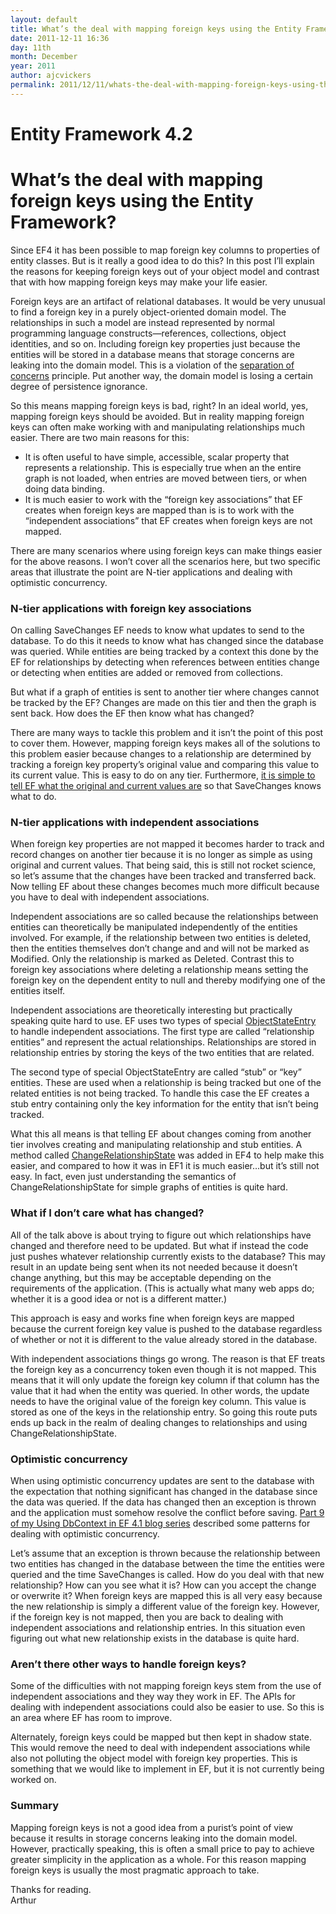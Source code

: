 ```yaml
---
layout: default
title: What’s the deal with mapping foreign keys using the Entity Framework?
date: 2011-12-11 16:36
day: 11th
month: December
year: 2011
author: ajcvickers
permalink: 2011/12/11/whats-the-deal-with-mapping-foreign-keys-using-the-entity-framework/
---
```


# Entity Framework 4.2
# What’s the deal with mapping foreign keys using the Entity Framework?

<p>Since EF4 it has been possible to map foreign key columns to properties of entity classes. But is it really a good idea to do this? In this post I’ll explain the reasons for keeping foreign keys out of your object model and contrast that with how mapping foreign keys may make your life easier.</p><p>Foreign keys are an artifact of relational databases. It would be very unusual to find a foreign key in a purely object-oriented domain model. The relationships in such a model are instead represented by normal programming language constructs—references, collections, object identities, and so on. Including foreign key properties just because the entities will be stored in a database means that storage concerns are leaking into the domain model. This is a violation of the <a href="http://en.wikipedia.org/wiki/Separation_of_concerns">separation of concerns</a> principle. Put another way, the domain model is losing a certain degree of persistence ignorance.</p>  <p>So this means mapping foreign keys is bad, right? In an ideal world, yes, mapping foreign keys should be avoided. But in reality mapping foreign keys can often make working with and manipulating relationships much easier. There are two main reasons for this:</p>  <ul>   <li>It is often useful to have simple, accessible, scalar property that represents a relationship. This is especially true when an the entire graph is not loaded, when entries are moved between tiers, or when doing data binding.</li>    <li>It is much easier to work with the “foreign key associations” that EF creates when foreign keys are mapped than is is to work with the “independent associations” that EF creates when foreign keys are not mapped.</li> </ul>  <p>There are many scenarios where using foreign keys can make things easier for the above reasons. I won’t cover all the scenarios here, but two specific areas that illustrate the point are N-tier applications and dealing with optimistic concurrency.</p>  <h3>N-tier applications with foreign key associations</h3>  <p>On calling SaveChanges EF needs to know what updates to send to the database. To do this it needs to know what has changed since the database was queried. While entities are being tracked by a context this done by the EF for relationships by detecting when references between entities change or detecting when entities are added or removed from collections.</p>  <p>But what if a graph of entities is sent to another tier where changes cannot be tracked by the EF? Changes are made on this tier and then the graph is sent back. How does the EF then know what has changed?</p>  <p>There are many ways to tackle this problem and it isn’t the point of this post to cover them. However, mapping foreign keys makes all of the solutions to this problem easier because changes to a relationship are determined by tracking a foreign key property’s original value and comparing this value to its current value. This is easy to do on any tier. Furthermore, <a href="https://docs.microsoft.com/archive/blogs/adonet/using-dbcontext-in-ef-4-1-part-5-working-with-property-values">it is simple to tell EF what the original and current values are</a> so that SaveChanges knows what to do.</p>  <h3>N-tier applications with independent associations</h3>  <p>When foreign key properties are not mapped it becomes harder to track and record changes on another tier because it is no longer as simple as using original and current values. That being said, this is still not rocket science, so let’s assume that the changes have been tracked and transferred back. Now telling EF about these changes becomes much more difficult because you have to deal with independent associations.</p>  <p>Independent associations are so called because the relationships between entities can theoretically be manipulated independently of the entities involved. For example, if the relationship between two entities is deleted, then the entities themselves don’t change and and will not be marked as Modified. Only the relationship is marked as Deleted. Contrast this to foreign key associations where deleting a relationship means setting the foreign key on the dependent entity to null and thereby modifying one of the entities itself.</p>  <p>Independent associations are theoretically interesting but practically speaking quite hard to use. EF uses two types of special <a href="http://msdn.microsoft.com/en-us/library/system.data.objects.objectstateentry.aspx">ObjectStateEntry</a> to handle independent associations. The first type are called “relationship entities” and represent the actual relationships. Relationships are stored in relationship entries by storing the keys of the two entities that are related.</p>  <p>The second type of special ObjectStateEntry are called “stub” or “key” entities. These are used when a relationship is being tracked but one of the related entities is not being tracked. To handle this case the EF creates a stub entry containing only the key information for the entity that isn’t being tracked.</p>  <p>What this all means is that telling EF about changes coming from another tier involves creating and manipulating relationship and stub entities. A method called <a href="http://msdn.microsoft.com/en-us/library/system.data.objects.objectstatemanager.changerelationshipstate.aspx">ChangeRelationshipState</a> was added in EF4 to help make this easier, and compared to how it was in EF1 it is much easier…but it’s still not easy. In fact, even just understanding the semantics of ChangeRelationshipState for simple graphs of entities is quite hard.</p>  <h3>What if I don’t care what has changed?</h3>  <p>All of the talk above is about trying to figure out which relationships have changed and therefore need to be updated. But what if instead the code just pushes whatever relationship currently exists to the database? This may result in an update being sent when its not needed because it doesn’t change anything, but this may be acceptable depending on the requirements of the application. (This is actually what many web apps do; whether it is a good idea or not is a different matter.)</p>  <p>This approach is easy and works fine when foreign keys are mapped because the current foreign key value is pushed to the database regardless of whether or not it is different to the value already stored in the database.</p>  <p>With independent associations things go wrong. The reason is that EF treats the foreign key as a concurrency token even though it is not mapped. This means that it will only update the foreign key column if that column has the value that it had when the entity was queried. In other words, the update needs to have the original value of the foreign key column. This value is stored as one of the keys in the relationship entry. So going this route puts ends up back in the realm of dealing changes to relationships and using ChangeRelationshipState.</p>  <h3>Optimistic concurrency</h3>  <p>When using optimistic concurrency updates are sent to the database with the expectation that nothing significant has changed in the database since the data was queried. If the data has changed then an exception is thrown and the application must somehow resolve the conflict before saving. <a href="https://docs.microsoft.com/archive/blogs/adonet/using-dbcontext-in-ef-4-1-part-9-optimistic-concurrency-patterns">Part 9 of my Using DbContext in EF 4.1 blog series</a> described some patterns for dealing with optimistic concurrency.</p>  <p>Let’s assume that an exception is thrown because the relationship between two entities has changed in the database between the time the entities were queried and the time SaveChanges is called. How do you deal with that new relationship? How can you see what it is? How can you accept the change or overwrite it? When foreign keys are mapped this is all very easy because the new relationship is simply a different value of the foreign key. However, if the foreign key is not mapped, then you are back to dealing with independent associations and relationship entries. In this situation even figuring out what new relationship exists in the database is quite hard.</p>  <h3>Aren’t there other ways to handle foreign keys?</h3>  <p>Some of the difficulties with not mapping foreign keys stem from the use of independent associations and they way they work in EF. The APIs for dealing with independent associations could also be easier to use. So this is an area where EF has room to improve.</p>  <p>Alternately, foreign keys could be mapped but then kept in shadow state. This would remove the need to deal with independent associations while also not polluting the object model with foreign key properties. This is something that we would like to implement in EF, but it is not currently being worked on.</p>  <h3>Summary</h3>  <p>Mapping foreign keys is not a good idea from a purist’s point of view because it results in storage concerns leaking into the domain model. However, practically speaking, this is often a small price to pay to achieve greater simplicity in the application as a whole. For this reason mapping foreign keys is usually the most pragmatic approach to take.</p>  <p>Thanks for reading.   <br />Arthur</p>
